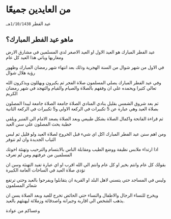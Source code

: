 # من العايدين جميعًا
عيد الفطر `1/10/1438هـ`

## ماهو عيد الفطر المبارك؟
عيد الفطر المبارك هو العيد الاول او العيد الاصغر لدي المسلمين في مشارق الارض ومغاربها وياتي هذا العيد كل عام

في الاول من شهر شوال من السنة الهجرية وذلك بعد انتهاء شهر رمضان المبارك وظهور رؤية هلال شوال

وفي عيد الفطر المبارك يصلي المسلمون صلاة الفجر ثم يكبرون ويهللون ويذكرون الله تعالي كثيرا ويحمده علي ان وفقهم بالصلاة والصيام والقيام والتهجد في شهر رمضان الكريم

ثم بعد شروق الشمس بقليل ينادي المنادي الصلاة جامعة الصلاة جامعة ليبدا المصلون بصلاة العيد وهي عبارة عن 5 تكبيرات في الركعة الاولي و5 تكبيرات في الركعة الثانية

ثم قراءة الفاتحة واكمال الصلاة بشكل طبيعي وبعد الصلاة يصعد الامام الي المنبر ويلقي خطبة يحث المصلون علي سنن العيد

ومن اهم سنن عيد الفطر المبارك اكل اي شيء قبل الخروج لصلاة العيد ولو قليل ثم لبس الثياب الجديدة وان لم تتوفر

اذا ارتداء ملابس نظيفة ووضع الطيب ومقابلة الناس بالابتسام والترحيب وتهنئة اخوتك المسلمين من عرفتهم ومن لم تعرف

بقولك كل عام وانتم بخير او كل عام وانتم الي الله اقرب او اي عبارة تفيد التهنئة وسن ان تؤدي صلاة العيد في الساحات العامة الكبيرة

وليس في المساجد حتي يتسني لاهل البلد او القرية ان يتقابلوا ويفرحوا بالعيد وحتي ترتفع شعائر المسلمون

ويخرج للنساء الرجال والاطفال والنساء حتي الحائض تخرج للعيد وبعد الصلاة يسن ان يذهب الشخص الي اقاربة وجيرانة واصدقائة وزملائة ليهنئهم بالعيد.

وعساكم من عوادة

